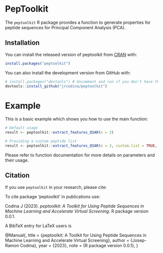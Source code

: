 # PepToolkit

The `peptoolkit` R package provides a function to generate properties for peptide sequences for Principal Component Analysis (PCA).

## Installation

You can install the released version of peptoolkit from [CRAN](https://CRAN.R-project.org) with:

```r
install.packages("peptoolkit")
```

You can also install the development version from GitHub with:

```r
# install.packages("devtools") # Uncomment and run if you don't have the devtools package yet
devtools::install_github("jrcodina/peptoolkit")
```
# Example

This is a basic example which shows you how to use the main function:

```r
# Default usage
result <- peptoolkit::extract_features_QSAR(n = 3)

# Providing a custom peptide list
result <- peptoolkit::extract_features_QSAR(n = 3, custom.list = TRUE, PeList = c('ACA', 'ADE'))
```

Please refer to function documentation for more details on parameters and their usage.

## Citation

If you use `peptoolkit` in your research, please cite:

To cite package ‘peptoolkit’ in publications use:

  Codina J (2023). _peptoolkit: A Toolkit for Using Peptide
  Sequences in Machine Learning and Accelerate Virtual
  Screening_. R package version 0.0.1.

A BibTeX entry for LaTeX users is

  @Manual{,
    title = {peptoolkit: A Toolkit for Using Peptide Sequences in Machine Learning and
Accelerate Virtual Screening},
    author = {Josep-Ramon Codina},
    year = {2023},
    note = {R package version 0.0.1},
  }
